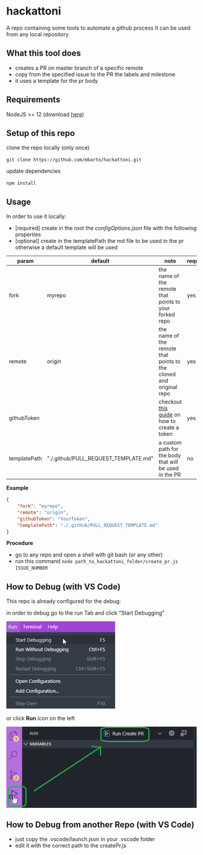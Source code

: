 # hackattoni

A repo containing some tools to automate a github process
It can be used from any local repository

## What this tool does
- creates a PR on master branch of a specific remote
- copy from the specified issue to the PR the labels and milestone
- it uses a template for the pr body

## Requirements
NodeJS >= 12 (download [here](https://nodejs.org/it/))

## Setup of this repo
clone the repo locally (only once)

`git clone https://github.com/mbarto/hackattoni.git`

update dependencies

`npm install`

## Usage
In order to use it locally:
- [required] create in the root the *configOptions.json* file with the following properties
- [optional] create in the templatePath the md file to be used in the pr otherwise a default template will be used

| param |default | note | required |
|--|--|--|--|
| fork | myrepo | the name of the remote that points to your forked repo | yes |
| remote | origin | the name of the remote that points to the cloned and original repo | yes |
| githubToken |  | checkout [this guide](https://help.github.com/en/github/authenticating-to-github/creating-a-personal-access-token) on how to create a token | yes |
| templatePath | "./.github/PULL_REQUEST_TEMPLATE.md" | a custom path for the body that will be used in the PR| no |

**Example**
```json
{
	"fork": "myrepo",
	"remote": "origin",
	"githubToken": "YourToken",
	"templatePath": "./.github/PULL_REQUEST_TEMPLATE.md"
}
```

**Procedure**
- go to any repo and open a shell with git bash (or any other)
- run this command `node path_to_hackattoni_folder/create_pr.js ISSUE_NUMBER`


## How to Debug (with VS Code)

This repo is already configured for the debug:

in order to debug go to the run Tab and click "Start Debugging"

<img src="assets/debug_01.png">

or click **Run** icon on the left

<img src="assets/debug_02.png">

## How to Debug from another Repo (with VS Code)

- just copy the .vscode/launch.json in your .vscode folder
- edit it with the correct path to the createPr.js